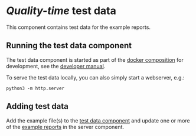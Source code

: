 # *Quality-time* test data

This component contains test data for the example reports.

## Running the test data component

The test data component is started as part of the [docker composition](docker/docker-compose.override.yml) for development, see the [developer manual](docs/DEVELOP.md).

To serve the test data locally, you can also simply start a webserver, e.g.:

```console
python3 -m http.server
```

## Adding test data

Add the example file(s) to the [test data component](components/testdata) and update one or more of the [example reports](components/server/src/data/example-reports) in the server component.
